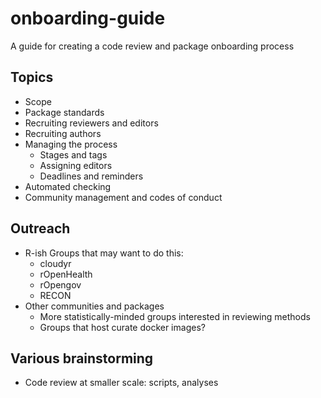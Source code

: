 # onboarding-guide
A guide for creating a code review and package onboarding process

## Topics

- Scope
- Package standards
- Recruiting reviewers and editors
- Recruiting authors
- Managing the process
  - Stages and tags
  - Assigning editors
  - Deadlines and reminders
- Automated checking
- Community management and codes of conduct

## Outreach

- R-ish Groups that may want to do this:
    -   cloudyr
    -   rOpenHealth
    -   rOpengov
    -   RECON
- Other communities and packages
    -   More statistically-minded groups interested in reviewing methods
    -   Groups that host curate docker images?

## Various brainstorming

-   Code review at smaller scale: scripts, analyses
